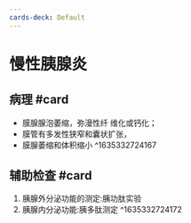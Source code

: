 ```yaml
---
cards-deck: Default
---
```


# 慢性胰腺炎

## 病理 #card 
- 膜腺腺泡萎缩，弥漫性纤 维化或钙化；
- 膜管有多发性狭窄和囊状扩张，
- 膜腺萎缩和体积缩小
^1635332724167

## 辅助检查 #card 
1. 胰腺外分泌功能的测定:胰功肽实验
2. 胰腺内分泌功能:胰多肽测定
^1635332724172
